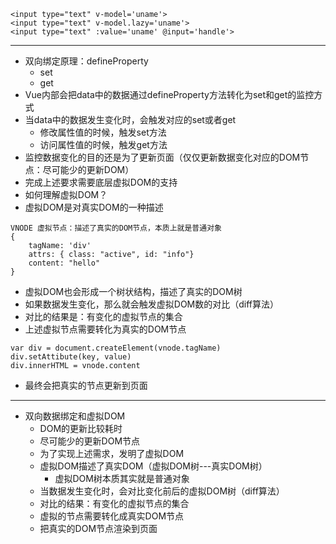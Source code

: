 ```
<input type="text" v-model='uname'>
<input type="text" v-model.lazy='uname'>
<input type="text" :value='uname' @input='handle'>
```

------

- 双向绑定原理：defineProperty
  - set
  - get
- Vue内部会把data中的数据通过defineProperty方法转化为set和get的监控方式
- 当data中的数据发生变化时，会触发对应的set或者get
  - 修改属性值的时候，触发set方法
  - 访问属性值的时候，触发get方法
- 监控数据变化的目的还是为了更新页面（仅仅更新数据变化对应的DOM节点：尽可能少的更新DOM）
- 完成上述要求需要底层虚拟DOM的支持
- 如何理解虚拟DOM？
- 虚拟DOM是对真实DOM的一种描述

```
VNODE 虚拟节点：描述了真实的DOM节点，本质上就是普通对象
{
	tagName: 'div'
	attrs: { class: "active", id: "info"}
	content: "hello"
}
```

- 虚拟DOM也会形成一个树状结构，描述了真实的DOM树
- 如果数据发生变化，那么就会触发虚拟DOM数的对比（diff算法）
- 对比的结果是：有变化的虚拟节点的集合
- 上述虚拟节点需要转化为真实的DOM节点

```
var div = document.createElement(vnode.tagName)
div.setAttibute(key, value)
div.innerHTML = vnode.content
```

- 最终会把真实的节点更新到页面

------

- 双向数据绑定和虚拟DOM
  - DOM的更新比较耗时
  - 尽可能少的更新DOM节点
  - 为了实现上述需求，发明了虚拟DOM
  - 虚拟DOM描述了真实DOM（虚拟DOM树---真实DOM树）
    - 虚拟DOM树本质其实就是普通对象
  - 当数据发生变化时，会对比变化前后的虚拟DOM树（diff算法）
  - 对比的结果：有变化的虚拟节点的集合
  - 虚拟的节点需要转化成真实DOM节点
  - 把真实的DOM节点渲染到页面

